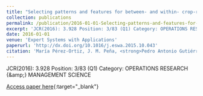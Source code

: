 ```yaml
---
title: "Selecting patterns and features for between- and within- crop-row weed mapping using UAV-imagery"
collection: publications
permalink: /publication/2016-01-01-Selecting-patterns-and-features-for-between-and-within-crop-row-weed-mapping-using-UAV-imagery
excerpt: 'JCR(2016): 3.928 Position: 3/83 (Q1) Category: OPERATIONS RESEARCH &amp; MANAGEMENT SCIENCE'
date: 2016-01-01
venue: 'Expert Systems with Applications'
paperurl: 'http://dx.doi.org/10.1016/j.eswa.2015.10.043'
citation: 'María Pérez-Ortiz, J. M. Peña, <strong>Pedro Antonio Gutiérrez</strong>, J. Torres-Sánchez, César Hervás-Martínez, F. López-Granados, &quot;Selecting patterns and features for between- and within- crop-row weed mapping using UAV-imagery.&quot; Expert Systems with Applications, Vol. 47, 2016, pp.85–94.'
---
```

JCR(2016): 3.928 Position: 3/83 (Q1) Category: OPERATIONS RESEARCH {\&amp;} MANAGEMENT SCIENCE

[Access paper here](http://dx.doi.org/10.1016/j.eswa.2015.10.043){:target="_blank"}
